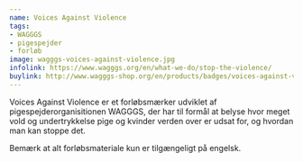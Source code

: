 ```yaml
---
name: Voices Against Violence
tags:
- WAGGGS
- pigespejder
- forløb
image: wagggs-voices-against-violence.jpg
infolink: https://www.wagggs.org/en/what-we-do/stop-the-violence/
buylink: http://www.wagggs-shop.org/en/products/badges/voices-against-violence-badges-pack-of-10
---
```

Voices Against Violence er et forløbsmærker udviklet af pigespejderorganisitionen WAGGGS, der har til formål at belyse hvor meget vold og undertrykkelse pige og kvinder verden over er udsat for, og hvordan man kan stoppe det.

Bemærk at alt forløbsmateriale kun er tilgængeligt på engelsk.
